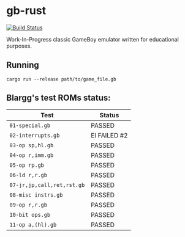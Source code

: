# gb-rust
[![Build Status](https://travis-ci.org/JJag/gb-rust.svg?branch=master)](https://travis-ci.org/JJag/gb-rust)

Work-In-Progress classic GameBoy emulator written for educational purposes.

## Running

`cargo run --release path/to/game_file.gb`


## Blargg's test ROMs status:

| Test                       | Status       |
|----------------------------|--------------|
| `01-special.gb`            | PASSED       |
| `02-interrupts.gb`         | EI FAILED #2 |
| `03-op sp,hl.gb`           | PASSED       |
| `04-op r,imm.gb`           | PASSED       |
| `05-op rp.gb`              | PASSED       |
| `06-ld r,r.gb`             | PASSED       |
| `07-jr,jp,call,ret,rst.gb` | PASSED       |
| `08-misc instrs.gb`        | PASSED       |
| `09-op r,r.gb`             | PASSED       |
| `10-bit ops.gb`            | PASSED       |
| `11-op a,(hl).gb`          | PASSED       |
